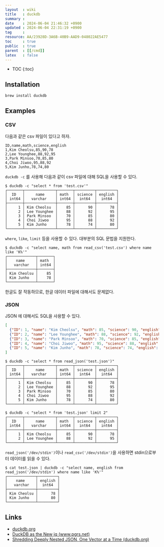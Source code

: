 ```yaml
---
layout  : wiki
title   : duckdb
summary : 
date    : 2024-06-04 21:46:32 +0900
updated : 2024-06-04 22:31:19 +0900
tag     : 
resource: AA/23928D-3A6B-40B9-AAD9-048022AE5477
toc     : true
public  : true
parent  : [[/cmd]]
latex   : false
---
```

* TOC
{:toc}

## Installation

```bash
brew install duckdb
```

## Examples

### CSV

다음과 같은 csv 파일이 있다고 하자.

```csv
ID,name,math,science,english
1,Kim Cheolsu,85,90,78
2,Lee Younghee,88,92,95
3,Park Minsoo,70,85,80
4,Choi Jiwoo,95,88,92
5,Kim Junho,78,74,80
```

`duckdb -c` 를 사용해 다음과 같이 csv 파일에 대해 SQL을 사용할 수 있다.

```
$ duckdb -c "select * from 'test.csv'"
┌───────┬──────────────┬───────┬─────────┬─────────┐
│  ID   │     name     │ math  │ science │ english │
│ int64 │   varchar    │ int64 │  int64  │  int64  │
├───────┼──────────────┼───────┼─────────┼─────────┤
│     1 │ Kim Cheolsu  │    85 │      90 │      78 │
│     2 │ Lee Younghee │    88 │      92 │      95 │
│     3 │ Park Minsoo  │    70 │      85 │      80 │
│     4 │ Choi Jiwoo   │    95 │      88 │      92 │
│     5 │ Kim Junho    │    78 │      74 │      80 │
└───────┴──────────────┴───────┴─────────┴─────────┘
```

`where`, `like`, `limit` 등을 사용할 수 있다. 대부분의 SQL 문법을 지원한다.

```
$ duckdb -c "select name, math from read_csv('test.csv') where name like 'K%'"
┌─────────────┬───────┐
│    name     │ math  │
│   varchar   │ int64 │
├─────────────┼───────┤
│ Kim Cheolsu │    85 │
│ Kim Junho   │    78 │
└─────────────┴───────┘
```

한글도 잘 작동하므로, 한글 데이터 파일에 대해서도 문제없다.

### JSON

JSON 에 대해서도 SQL을 사용할 수 있다.

```json
[
  {"ID": 1, "name": "Kim Cheolsu", "math": 85, "science": 90, "english": 78},
  {"ID": 2, "name": "Lee Younghee", "math": 88, "science": 92, "english": 95},
  {"ID": 3, "name": "Park Minsoo", "math": 70, "science": 85, "english": 80},
  {"ID": 4, "name": "Choi Jiwoo", "math": 95, "science": 88, "english": 92},
  {"ID": 5, "name": "Kim Junho", "math": 78, "science": 74, "english": 80}
]
```

```
$ duckdb -c "select * from read_json('test.json')"
┌───────┬──────────────┬───────┬─────────┬─────────┐
│  ID   │     name     │ math  │ science │ english │
│ int64 │   varchar    │ int64 │  int64  │  int64  │
├───────┼──────────────┼───────┼─────────┼─────────┤
│     1 │ Kim Cheolsu  │    85 │      90 │      78 │
│     2 │ Lee Younghee │    88 │      92 │      95 │
│     3 │ Park Minsoo  │    70 │      85 │      80 │
│     4 │ Choi Jiwoo   │    95 │      88 │      92 │
│     5 │ Kim Junho    │    78 │      74 │      80 │
└───────┴──────────────┴───────┴─────────┴─────────┘
```

```
$ duckdb -c "select * from 'test.json' limit 2"
┌───────┬──────────────┬───────┬─────────┬─────────┐
│  ID   │     name     │ math  │ science │ english │
│ int64 │   varchar    │ int64 │  int64  │  int64  │
├───────┼──────────────┼───────┼─────────┼─────────┤
│     1 │ Kim Cheolsu  │    85 │      90 │      78 │
│     2 │ Lee Younghee │    88 │      92 │      95 │
└───────┴──────────────┴───────┴─────────┴─────────┘
```

`read_json('/dev/stdin')`이나 `read_csv('/dev/stdin')`을 사용하면 stdin으로부터 데이터를 읽을 수 있다.

```
$ cat test.json | duckdb -c "select name, english from read_json('/dev/stdin') where name like 'K%'"
┌─────────────┬─────────┐
│    name     │ english │
│   varchar   │  int64  │
├─────────────┼─────────┤
│ Kim Cheolsu │      78 │
│ Kim Junho   │      80 │
└─────────────┴─────────┘
```

## Links

- [duckdb.org](https://duckdb.org/ )
- [DuckDB as the New jq (www.pgrs.net)]( https://www.pgrs.net/2024/03/21/duckdb-as-the-new-jq/ )
- [Shredding Deeply Nested JSON, One Vector at a Time (duckdb.org)](https://duckdb.org/2023/03/03/json.html )

